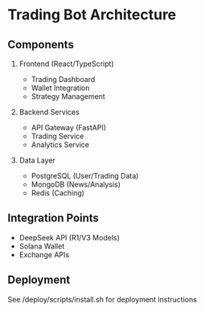 # Trading Bot Architecture

## Components
1. Frontend (React/TypeScript)
   - Trading Dashboard
   - Wallet Integration
   - Strategy Management

2. Backend Services
   - API Gateway (FastAPI)
   - Trading Service
   - Analytics Service

3. Data Layer
   - PostgreSQL (User/Trading Data)
   - MongoDB (News/Analysis)
   - Redis (Caching)

## Integration Points
- DeepSeek API (R1/V3 Models)
- Solana Wallet
- Exchange APIs

## Deployment
See /deploy/scripts/install.sh for deployment instructions

